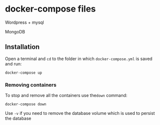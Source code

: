 # docker-compose files
  Wordpress + mysql
  
  MongoDB

## Installation

Open a terminal and `cd` to the folder in which `docker-compose.yml` is saved and run:

```
docker-compose up
```

### Removing containers

To stop and remove all the containers use the`down` command:

```
docker-compose down
```
Use `-v` if you need to remove the database volume which is used to persist the database

